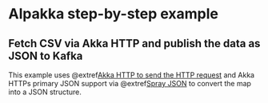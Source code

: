 # Alpakka step-by-step example

## Fetch CSV via Akka HTTP and publish the data as JSON to Kafka

This example uses @extref[Akka HTTP to send the HTTP request](akka-http-docs:client-side/connection-level.html#opening-http-connections) and Akka HTTPs primary JSON support via @extref[Spray JSON](akka-http-docs:common/json-support.html#spray-json-support) to convert the map into a JSON structure.
